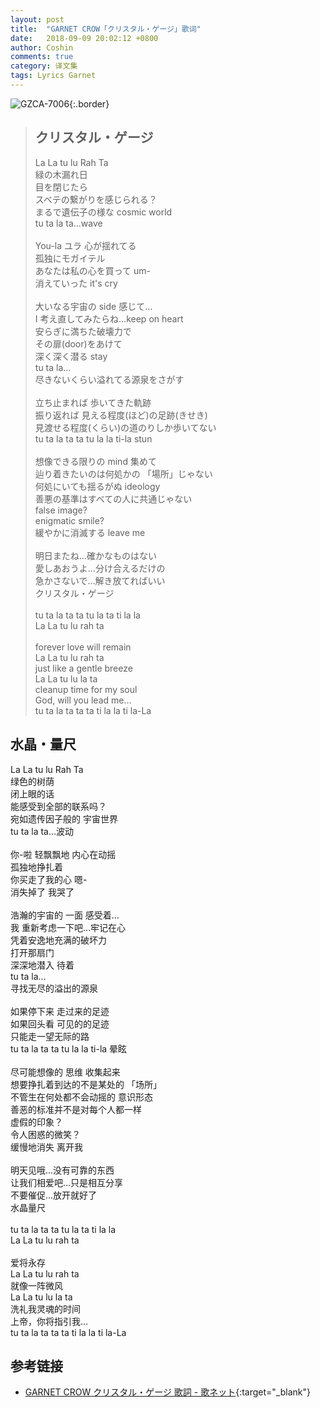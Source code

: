 ```yaml
---
layout: post
title:  "GARNET CROW「クリスタル・ゲージ」歌词"
date:   2018-09-09 20:02:12 +0800
author: Coshin
comments: true
category: 译文集
tags: Lyrics Garnet
---
```

![GZCA-7006](https://ganekuro.github.io/images/discography/single/GZCA-7006.jpg){:.border}

<blockquote class="original">
  <h2>クリスタル・ゲージ</h2>
  <p>
    La La tu lu Rah Ta<br>
    緑の木漏れ日<br>
    目を閉じたら<br>
    スベテの繋がりを感じられる？<br>
    まるで遺伝子の様な cosmic world<br>
    tu ta la ta...wave<br>
    <br>
    You-la ユラ 心が揺れてる<br>
    孤独にモガイテル<br>
    あなたは私の心を買って um-<br>
    消えていった it's cry<br>
    <br>
    大いなる宇宙の side 感じて…<br>
    I 考え直してみたらね…keep on heart<br>
    安らぎに満ちた破壊力で<br>
    その扉(door)をあけて<br>
    深く深く潜る stay<br>
    tu ta la...<br>
    尽きないくらい溢れてる源泉をさがす<br>
    <br>
    立ち止まれば 歩いてきた軌跡<br>
    振り返れば 見える程度(ほど)の足跡(きせき)<br>
    見渡せる程度(くらい)の道のりしか歩いてない<br>
    tu ta la ta ta tu la la ti-la stun<br>
    <br>
    想像できる限りの mind 集めて<br>
    辿り着きたいのは何処かの 「場所」じゃない<br>
    何処にいても揺るがぬ ideology<br>
    善悪の基準はすべての人に共通じゃない<br>
    false image?<br>
    enigmatic smile?<br>
    緩やかに消滅する leave me<br>
    <br>
    明日またね…確かなものはない<br>
    愛しあおうよ…分け合えるだけの<br>
    急かさないで…解き放てればいい<br>
    クリスタル・ゲージ<br>
    <br>
    tu ta la ta ta tu la ta ti la la<br>
    La La tu lu rah ta<br>
    <br>
    forever love will remain<br>
    La La tu lu rah ta<br>
    just like a gentle breeze<br>
    La La tu lu la ta<br>
    cleanup time for my soul<br>
    God, will you lead me...<br>
    tu ta la ta ta ta ti la la ti la-La
  </p>
</blockquote>

<div class="translation">
  <h2>水晶・量尺</h2>
  <p>
    La La tu lu Rah Ta<br>
    绿色的树荫<br>
    闭上眼的话<br>
    能感受到全部的联系吗？<br>
    宛如遗传因子般的 宇宙世界<br>
    tu ta la ta...波动<br>
    <br>
    你-啦 轻飘飘地 内心在动摇<br>
    孤独地挣扎着<br>
    你买走了我的心 嗯-<br>
    消失掉了 我哭了<br>
    <br>
    浩瀚的宇宙的 一面 感受着…<br>
    我 重新考虑一下吧…牢记在心<br>
    凭着安逸地充满的破坏力<br>
    打开那扇门<br>
    深深地潜入 待着<br>
    tu ta la...<br>
    寻找无尽的溢出的源泉<br>
    <br>
    如果停下来 走过来的足迹<br>
    如果回头看 可见的的足迹<br>
    只能走一望无际的路<br>
    tu ta la ta ta tu la la ti-la 晕眩<br>
    <br>
    尽可能想像的 思维 收集起来<br>
    想要挣扎着到达的不是某处的 「场所」<br>
    不管生在何处都不会动摇的 意识形态<br>
    善恶的标准并不是对每个人都一样<br>
    虚假的印象？<br>
    令人困惑的微笑？<br>
    缓慢地消失 离开我<br>
    <br>
    明天见哦…没有可靠的东西<br>
    让我们相爱吧…只是相互分享<br>
    不要催促…放开就好了<br>
    水晶量尺<br>
    <br>
    tu ta la ta ta tu la ta ti la la<br>
    La La tu lu rah ta<br>
    <br>
    爱将永存<br>
    La La tu lu rah ta<br>
    就像一阵微风<br>
    La La tu lu la ta<br>
    洗礼我灵魂的时间<br>
    上帝，你将指引我…<br>
    tu ta la ta ta ta ti la la ti la-La
  </p>
</div>

## 参考链接

* [GARNET CROW クリスタル・ゲージ 歌詞 - 歌ネット](https://www.uta-net.com/song/16488/){:target="_blank"}
